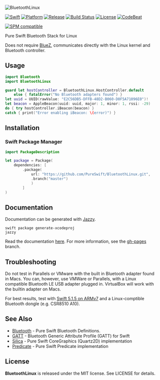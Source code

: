 ![BluetoothLinux](https://github.com/PureSwift/BluetoothLinux/raw/master/Assets/PureSwiftBluetoothLinux.png)

[![Swift][swift-badge]][swift-url]
[![Platform][platform-badge]][platform-url]
[![Release][release-badge]][release-url]
[![Build Status][build-status-badge]][build-status-url]
[![License][mit-badge]][mit-url]
[![CodeBeat][codebeat-badge]][codebeat-url]

[![SPM compatible][spm-badge]][spm-url]

Pure Swift Bluetooth Stack for Linux

Does not require [BlueZ](https://www.bluez.org), communicates directly with the Linux kernel and Bluetooth controller. 

## Usage

```swift
import Bluetooth
import BluetoothLinux

guard let hostController = BluetoothLinux.HostController.default
    else { fatalError("No Bluetooth adapters found") }
let uuid = UUID(rawValue: "E2C56DB5-DFFB-48D2-B060-D0F5A71096E0")!
let beacon = AppleBeacon(uuid: uuid, major: 1, minor: 1, rssi: -29)
do { try hostController.iBeacon(beacon) }
catch { print("Error enabling iBeacon: \(error)") }
```

## Installation

### Swift Package Manager

```swift
import PackageDescription

let package = Package(
    dependencies: [
        .package(
			url: "https://github.com/PureSwift/BluetoothLinux.git",
    		.branch("master")
    		)
        ]
)
```

## Documentation

Documentation can be generated with [Jazzy](https://github.com/realm/jazzy).

```
swift package generate-xcodeproj
jazzy
```

Read the documentation [here](http://pureswift.github.io/BluetoothLinux/docs/). For more information, see the [gh-pages](https://github.com/PureSwift/BluetoothLinux/tree/gh-pages) branch.

## Troubleshooting

Do not test in Parallels or VMware with the built in Bluetooth adapter found in Macs. You can, however, use VMWare or Parallels, with a Linux compatible Bluetooth LE USB adapter plugged in. VirtualBox will work with the builtin adapter on Macs.

For best results, test with [Swift 5.1.5 on ARMv7](https://github.com/uraimo/buildSwiftOnARM) and a Linux-comptible Bluetooth dongle (e.g. CSR8510 A10).

## See Also

- [Bluetooth](https://github.com/PureSwift/Bluetooth) - Pure Swift Bluetooth Definitions.
- [GATT](https://github.com/PureSwift/GATT) - Bluetooth Generic Attribute Profile (GATT) for Swift
- [Silica](https://github.com/PureSwift/Silica) - Pure Swift CoreGraphics (Quartz2D) implementation
- [Predicate](https://github.com/PureSwift/Predicate) - Pure Swift Predicate implementation 

License
-------

**BluetoothLinux** is released under the MIT license. See LICENSE for details.

[swift-badge]: https://img.shields.io/badge/Swift-5.1-orange.svg?style=flat
[swift-url]: https://swift.org
[platform-badge]: https://img.shields.io/badge/platform-linux-lightgrey.svg
[platform-url]: https://swift.org
[mit-badge]: https://img.shields.io/badge/License-MIT-blue.svg?style=flat
[mit-url]: https://tldrlegal.com/license/mit-license
[build-status-badge]: https://travis-ci.org/PureSwift/BluetoothLinux.svg?branch=master
[build-status-url]: https://travis-ci.org/PureSwift/BluetoothLinux
[release-badge]: https://img.shields.io/github/release/PureSwift/BluetoothLinux.svg
[release-url]: https://github.com/PureSwift/BluetoothLinux/releases
[spm-badge]: https://img.shields.io/badge/SPM-compatible-4BC51D.svg?style=flat
[spm-url]: https://github.com/apple/swift-package-manager
[carthage-badge]: https://img.shields.io/badge/Carthage-compatible-4BC51D.svg?style=flat
[carthage-url]: https://github.com/Carthage/Carthage
[codebeat-badge]: https://codebeat.co/badges/3eaf4fc3-6514-4f2d-83d5-ffd879f319d2
[codebeat-url]: https://codebeat.co/projects/github-com-pureswift-bluetoothlinux-master
